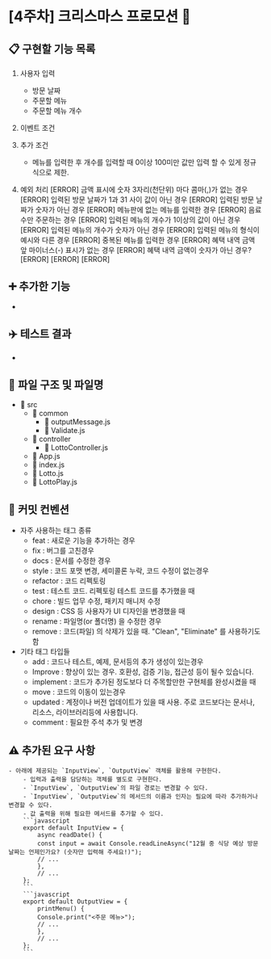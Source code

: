 # [4주차] 크리스마스 프로모션 :santa:
## :clipboard: 구현할 기능 목록
1. 사용자 입력
    - 방문 날짜
    - 주문할 메뉴
    - 주문할 메뉴 개수
2. 이벤트 조건
    

3. 추가 조건
    - 메뉴를 입력한 후 개수를 입력할 때 0이상 100미만 값만 입력 할 수 있게 정규식으로 제한.

4. 예외 처리
    [ERROR] 금액 표시에 숫자 3자리(천단위) 마다 콤마(,)가 없는 경우
    [ERROR] 입력된 방문 날짜가 1과 31 사이 값이 아닌 경우
    [ERROR] 입력된 방문 날짜가 숫자가 아닌 경우
    [ERROR] 메뉴판에 없는 메뉴를 입력한 경우
    [ERROR] 음료수만 주문하는 경우
    [ERROR] 입력된 메뉴의 개수가 1이상의 값이 아닌 경우
    [ERROR] 입력된 메뉴의 개수가 숫자가 아닌 경우
    [ERROR] 입력된 메뉴의 형식이 예시와 다른 경우
    [ERROR] 중복된 메뉴를 입력한 경우
    [ERROR] 혜택 내역 금액 앞 마이너스(-) 표시가 없는 경우
    [ERROR] 혜택 내역 금액이 숫자가 아닌 경우?
    [ERROR] 
    [ERROR] 
    [ERROR] 

## :heavy_plus_sign: 추가한 기능
- 
## :airplane: 테스트 결과
-
## :file_folder: 파일 구조 및 파일명
- :open_file_folder: src 
    - :open_file_folder: common
        - :memo: outputMessage.js
        - :memo: Validate.js
    - :open_file_folder: controller
        - :memo: LottoController.js
    - :memo: App.js
    - :memo: index.js
    - :memo: Lotto.js
    - :memo: LottoPlay.js

## :book: 커밋 컨벤션
- 자주 사용하는 태그 종류
    - feat : 새로운 기능을 추가하는 경우
    - fix : 버그를 고친경우
    - docs : 문서를 수정한 경우
    - style : 코드 포맷 변경, 세미콜론 누락, 코드 수정이 없는경우
    - refactor : 코드 리펙토링
    - test : 테스트 코드. 리펙토링 테스트 코드를 추가했을 때
    - chore : 빌드 업무 수정, 패키지 매니저 수정
    - design : CSS 등 사용자가 UI 디자인을 변경했을 때
    - rename : 파일명(or 폴더명) 을 수정한 경우
    - remove : 코드(파일) 의 삭제가 있을 때. "Clean", "Eliminate" 를 사용하기도 함
- 기타 태그 타입들
    - add : 코드나 테스트, 예제, 문서등의 추가 생성이 있는경우
    - Improve : 향상이 있는 경우. 호환성, 검증 기능, 접근성 등이 될수 있습니다.
    - implement : 코드가 추가된 정도보다 더 주목할만한 구현체를 완성시켰을 때
    - move : 코드의 이동이 있는경우
    - updated : 계정이나 버전 업데이트가 있을 때 사용. 주로 코드보다는 문서나, 리소스, 라이브러리등에 사용합니다.
    - comment : 필요한 주석 추가 및 변경

## :warning: 추가된 요구 사항
    - 아래에 제공되는 `InputView`, `OutputView` 객체를 활용해 구현한다.
        - 입력과 출력을 담당하는 객체를 별도로 구현한다.
        - `InputView`, `OutputView`의 파일 경로는 변경할 수 있다.
        - `InputView`, `OutputView`의 메서드의 이름과 인자는 필요에 따라 추가하거나 변경할 수 있다.
        - 값 출력을 위해 필요한 메서드를 추가할 수 있다.
        ```javascript
        export default InputView = {
            async readDate() {
            const input = await Console.readLineAsync("12월 중 식당 예상 방문 날짜는 언제인가요? (숫자만 입력해 주세요!)");
            // ...
            },
            // ...
        };
        ```
        ```javascript
        export default OutputView = {
            printMenu() {
            Console.print("<주문 메뉴>");
            // ...
            },
            // ...
        };
        ```